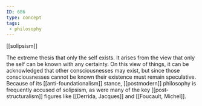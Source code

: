 ```yaml
---
ID: 686
type: concept
tags: 
 - philosophy
---
```


[[solipsism]]

 The extreme
thesis that only the self exists. It arises from the view that only the
self can be known with any certainty. On this view of things, it can be
acknowledged that other consciousnesses may exist, but since those
consciousnesses cannot be known their existence must remain speculative.
Because of its
[[anti-foundationalism]] stance,
[[postmodern]] philosophy is
frequently accused of solipsism, as were many of the key
[[post-structuralism]] figures
like [[Derrida, Jacques]] and
[[Foucault, Michel]].
